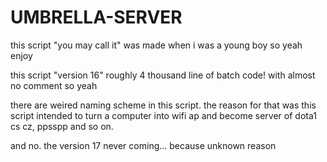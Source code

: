 # UMBRELLA-SERVER
this script "you may call it" was made when i was a young boy so yeah enjoy

this script "version 16" roughly 4 thousand line of batch code! with almost no comment so yeah

there are weired naming scheme in this script. the reason for that was 
this script intended to turn a computer into wifi ap and become server of dota1
cs cz, ppsspp and so on.

and no. the version 17 never coming... because unknown reason
